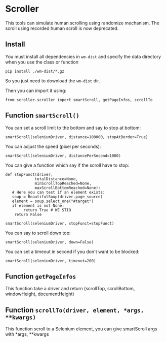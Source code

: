 
# Scroller

This tools can simulate human scrolling using randomize mechanism. The scroll using recorded human scroll is now deprecated.

## Install

You must install all dependencies in `wm-dist` and specify the data directory when you use the class or function

    pip install ./wm-dist/*.gz

So you just need to download the `wm-dist` dir.

Then you can import it using:

    from scroller.scroller import smartScroll, getPageInfos, scrollTo

## Function `smartScroll()`

You can set a scroll limit to the bottom and say to stop at bottom:

    smartScroll(seleniumDriver, distance=100000, stopAtBorder=True)

You can adjust the speed (pixel per seconds):

	smartScroll(seleniumDriver, distancePerSecond=1000)

You can give a function which say if the scroll have to stop:

	def stopFunct(driver,
                 totalDistance=None,
                 minScrollTopReached=None,
                 maxScrollBottomReached=None):
       # Here you can test if an element exists:
       soup = BeautifulSoup(driver.page_source)
       element = soup.select_one("#target")
       if element is not None:
       		return True # WE STIO
       	return False

    smartScroll(seleniumDriver, stopFunct=stopFunct)

You can say to scroll down top:

	smartScroll(seleniumDriver, down=False)

You can set a timeout in second if you don't want to be blocked:

	smartScroll(seleniumDriver, timeout=200)


## Function `getPageInfos`

This function take a driver and return (scrollTop, scrollBottom, windowHeight, documentHeight)

## Function `scrollTo(driver, element, *args, **kwargs)`

This function scroll to a Selenium element, you can give smartScroll args with *args, **kwargs